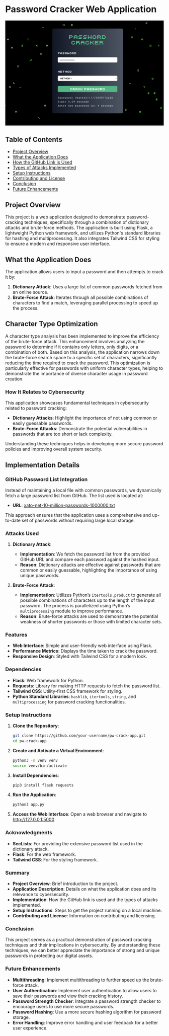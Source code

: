 # Password Cracker Web Application

![Password Crack](/public/images/img.png "Matrix Style")

## Table of Contents

- [Project Overview](#project-overview)
- [What the Application Does](#what-the-application-does)
- [How the GitHub Link is Used](#how-the-github-link-is-used)
- [Types of Attacks Implemented](#types-of-attacks-implemented)
- [Setup Instructions](#setup-instructions)
- [Contributing and License](#contributing-and-license)
- [Conclusion](#conclusion)
- [Future Enhancements](#future-enhancements)

## Project Overview

This project is a web application designed to demonstrate password-cracking techniques, specifically through a combination of dictionary attacks and brute-force methods. The application is built using Flask, a lightweight Python web framework, and utilizes Python's standard libraries for hashing and multiprocessing. It also integrates Tailwind CSS for styling to ensure a modern and responsive user interface.

## What the Application Does

The application allows users to input a password and then attempts to crack it by:

1. **Dictionary Attack**: Uses a large list of common passwords fetched from an online source.
2. **Brute-Force Attack**: Iterates through all possible combinations of characters to find a match, leveraging parallel processing to speed up the process.

## Character Type Optimization

A character type analysis has been implemented to improve the efficiency of the brute-force attack. This enhancement involves analyzing the password to determine if it contains only letters, only digits, or a combination of both. Based on this analysis, the application narrows down the brute-force search space to a specific set of characters, significantly reducing the time required to crack the password. This optimization is particularly effective for passwords with uniform character types, helping to demonstrate the importance of diverse character usage in password creation.

### How It Relates to Cybersecurity

This application showcases fundamental techniques in cybersecurity related to password cracking:

- **Dictionary Attacks**: Highlight the importance of not using common or easily guessable passwords.
- **Brute-Force Attacks**: Demonstrate the potential vulnerabilities in passwords that are too short or lack complexity.

Understanding these techniques helps in developing more secure password policies and improving overall system security.

## Implementation Details

### GitHub Password List Integration

Instead of maintaining a local file with common passwords, we dynamically fetch a large password list from GitHub. The list used is located at:

- **URL**: [xato-net-10-million-passwords-1000000.txt](https://raw.githubusercontent.com/danielmiessler/SecLists/master/Passwords/xato-net-10-million-passwords-1000000.txt)

This approach ensures that the application uses a comprehensive and up-to-date set of passwords without requiring large local storage.

### Attacks Used

1. **Dictionary Attack**:

   - **Implementation**: We fetch the password list from the provided GitHub URL and compare each password against the hashed input.
   - **Reason**: Dictionary attacks are effective against passwords that are common or easily guessable, highlighting the importance of using unique passwords.

2. **Brute-Force Attack**:
   - **Implementation**: Utilizes Python’s `itertools.product` to generate all possible combinations of characters up to the length of the input password. The process is parallelized using Python’s `multiprocessing` module to improve performance.
   - **Reason**: Brute-force attacks are used to demonstrate the potential weakness of shorter passwords or those with limited character sets.

### Features

- **Web Interface**: Simple and user-friendly web interface using Flask.
- **Performance Metrics**: Displays the time taken to crack the password.
- **Responsive Design**: Styled with Tailwind CSS for a modern look.

### Dependencies

- **Flask**: Web framework for Python.
- **Requests**: Library for making HTTP requests to fetch the password list.
- **Tailwind CSS**: Utility-first CSS framework for styling.
- **Python Standard Libraries**: `hashlib`, `itertools`, `string`, and `multiprocessing` for password cracking functionalities.

### Setup Instructions

1. **Clone the Repository**:
   ```bash
   git clone https://github.com/your-username/pw-crack-app.git
   cd pw-crack-app
   ```
2. **Create and Activate a Virtual Environment**:
   ```bash
   python3 -m venv venv
   source venv/bin/activate
   ```
3. **Install Dependencies**:
   ```bash
   pip3 install flask requests
   ```
4. **Run the Application**:
   ```bash
   python3 app.py
   ```
5. **Access the Web Interface**:
   Open a web browser and navigate to http://127.0.0.1:5000

### Acknowledgments

- **SecLists**: For providing the extensive password list used in the dictionary attack.
- **Flask**: For the web framework.
- **Tailwind CSS**: For the styling framework.

### Summary

- **Project Overview**: Brief introduction to the project.
- **Application Description**: Details on what the application does and its relevance to cybersecurity.
- **Implementation**: How the GitHub link is used and the types of attacks implemented.
- **Setup Instructions**: Steps to get the project running on a local machine.
- **Contributing and License**: Information on contributing and licensing.

### Conclusion

This project serves as a practical demonstration of password cracking techniques and their implications in cybersecurity. By understanding these techniques, we can better appreciate the importance of strong and unique passwords in protecting our digital assets.

### Future Enhancements

- **Multithreading**: Implement multithreading to further speed up the brute-force attack.
- **User Authentication**: Implement user authentication to allow users to save their passwords and view their cracking history.
- **Password Strength Checker**: Integrate a password strength checker to encourage users to use more secure passwords.
- **Password Hashing**: Use a more secure hashing algorithm for password storage.
- **Error Handling**: Improve error handling and user feedback for a better user experience.
